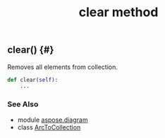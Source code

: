 ﻿---
title: clear method
second_title: Aspose.Diagram for Python via .NET API References
description: 
type: docs
weight: 20
url: /python-net/aspose.diagram/arctocollection/clear/
is_root: false
---

## clear() {#}

Removes all elements from collection.



```python
def clear(self):
    ...
```





### See Also
* module [aspose.diagram](../../)
* class [ArcToCollection](/diagram/python-net/aspose.diagram/arctocollection)
